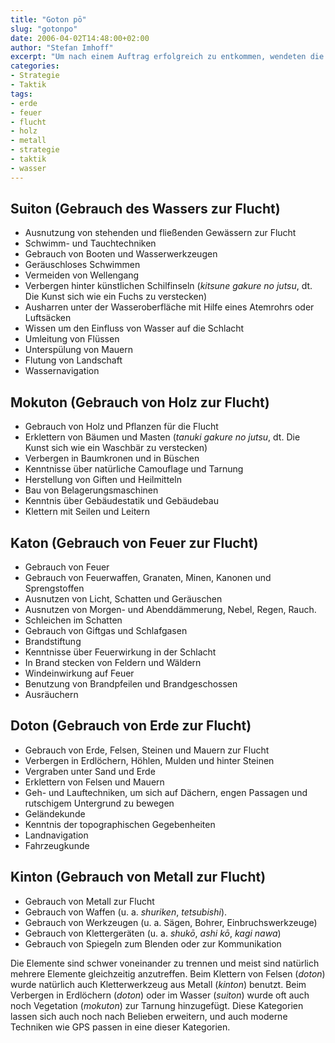 ```yaml
---
title: "Goton pō"
slug: "gotonpo"
date: 2006-04-02T14:48:00+02:00
author: "Stefan Imhoff"
excerpt: "Um nach einem Auftrag erfolgreich zu entkommen, wendeten die Ninja das Goton pō an, die fünf Fluchtmethoden, unter Zuhilfenahme der fünf Elemente. Sie beruhen auf dem daoistischen Prinzip des Gogyō. Der Ninja benutzt dabei Wasser, Holz, Feuer, Erde und Metall um seine Flucht vorzubereiten und durchzuführen."
categories:
- Strategie
- Taktik
tags:
- erde
- feuer
- flucht
- holz
- metall
- strategie
- taktik
- wasser
---
```


## Suiton (Gebrauch des Wassers zur Flucht)

- Ausnutzung von stehenden und fließenden Gewässern zur Flucht
- Schwimm- und Tauchtechniken
- Gebrauch von Booten und Wasserwerkzeugen
- Geräuschloses Schwimmen
- Vermeiden von Wellengang
- Verbergen hinter künstlichen Schilfinseln (*kitsune gakure no jutsu*, dt. Die Kunst sich wie ein Fuchs zu verstecken)
- Ausharren unter der Wasseroberfläche mit Hilfe eines Atemrohrs oder Luftsäcken
- Wissen um den Einfluss von Wasser auf die Schlacht
- Umleitung von Flüssen
- Unterspülung von Mauern
- Flutung von Landschaft
- Wassernavigation


## Mokuton (Gebrauch von Holz zur Flucht)

- Gebrauch von Holz und Pflanzen für die Flucht
- Erklettern von Bäumen und Masten (*tanuki gakure no jutsu*, dt. Die Kunst sich wie ein Waschbär zu verstecken)
- Verbergen in Baumkronen und in Büschen
- Kenntnisse über natürliche Camouflage und Tarnung
- Herstellung von Giften und Heilmitteln
- Bau von Belagerungsmaschinen
- Kenntnis über Gebäudestatik und Gebäudebau
- Klettern mit Seilen und Leitern


## Katon (Gebrauch von Feuer zur Flucht)

- Gebrauch von Feuer
- Gebrauch von Feuerwaffen, Granaten, Minen, Kanonen und Sprengstoffen
- Ausnutzen von Licht, Schatten und Geräuschen
- Ausnutzen von Morgen- und Abenddämmerung, Nebel, Regen, Rauch.
- Schleichen im Schatten
- Gebrauch von Giftgas und Schlafgasen
- Brandstiftung
- Kenntnisse über Feuerwirkung in der Schlacht
- In Brand stecken von Feldern und Wäldern
- Windeinwirkung auf Feuer
- Benutzung von Brandpfeilen und Brandgeschossen
- Ausräuchern


## Doton (Gebrauch von Erde zur Flucht)

- Gebrauch von Erde, Felsen, Steinen und Mauern zur Flucht
- Verbergen in Erdlöchern, Höhlen, Mulden und hinter Steinen
- Vergraben unter Sand und Erde
- Erklettern von Felsen und Mauern
- Geh- und Lauftechniken, um sich auf Dächern, engen Passagen und rutschigem Untergrund zu bewegen
- Geländekunde
- Kenntnis der topographischen Gegebenheiten
- Landnavigation
- Fahrzeugkunde


## Kinton (Gebrauch von Metall zur Flucht)

- Gebrauch von Metall zur Flucht
- Gebrauch von Waffen (u. a. *shuriken*, *tetsubishi*).
- Gebrauch von Werkzeugen (u. a. Sägen, Bohrer, Einbruchswerkzeuge)
- Gebrauch von Klettergeräten (u. a. *shukō*, *ashi kō*, *kagi nawa*)
- Gebrauch von Spiegeln zum Blenden oder zur Kommunikation

Die Elemente sind schwer voneinander zu trennen und meist sind natürlich mehrere Elemente gleichzeitig anzutreffen. Beim Klettern von Felsen (*doton*) wurde natürlich auch Kletterwerkzeug aus Metall (*kinton*) benutzt. Beim Verbergen in Erdlöchern (*doton*) oder im Wasser (*suiton*) wurde oft auch noch Vegetation (*mokuton*) zur Tarnung hinzugefügt. Diese Kategorien lassen sich auch noch nach Belieben erweitern, und auch moderne Techniken wie GPS passen in eine dieser Kategorien.
